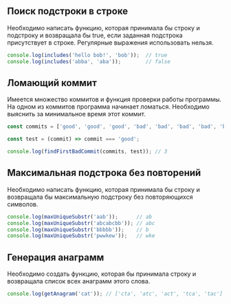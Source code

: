 ## Поиск подстроки в строке

Необходимо написать функцию, которая принимала бы строку и подстроку и возвращала бы true, если заданная подстрока присутствует в строке.
Регулярные выражения использовать нельзя.

```js
console.log(includes('hello bob!', 'bob'));  // true
console.log(includes('abba', 'aba'));        // false
```

## Ломающий коммит

Имеется множество коммитов и функция проверки работы программы. На одном из коммитов программа начинает ломаться.
Необходимо выяснить за минимальное время этот коммит.

```js
const commits = ['good', 'good', 'good', 'bad', 'bad', 'bad', 'bad', 'bad', 'bad'];

const test = (commit) => commit === 'good';

console.log(findFirstBadCommit(commits, test)); // 3
```

## Максимальная подстрока без повторений

Необходимо написать функцию, которая принимала бы строку и возвращала бы максимальную подстроку без повторяющихся символов.

```js
console.log(maxUniqueSubstr('aab'));      // ab
console.log(maxUniqueSubstr('abcabcbb')); // abc
console.log(maxUniqueSubstr('bbbbb'));    // b
console.log(maxUniqueSubstr('pwwkew'));   // wke
```

## Генерация анаграмм

Необходимо создать функцию, которая бы принимала строку и возвращала список всех анаграмм этого слова.

```js
console.log(getAnagram('cat')); // ['cta', 'atc', 'act', 'tca', 'tac']
```
